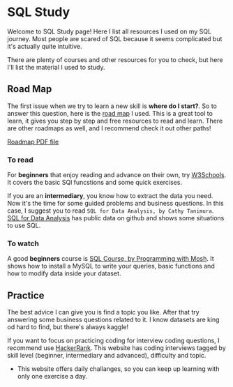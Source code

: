 # SQL Study
Welcome to SQL Study page! Here I list all resources I used on my SQL journey. Most people are scared of SQL because it seems complicated but it's actually quite intuitive.

There are plenty of courses and other resources for you to check, but here I'll list the material I used to study.

## Road Map
The first issue when we try to learn a new skill is **where do I start?**. So to answer this question, here is the [road map](https://roadmap.sh/sql) I used. This is a great tool to learn, it gives you step by step and free resources to read and learn. There are other roadmaps as well, and I recommend check it out other paths!

[Roadmap PDF file](https://github.com/Ana-Akaishi/sql-projects/blob/main/sql_study/sql_roadmap_roadmapsh.pdf)

### To read
For **beginners** that enjoy reading and advance on their own, try [W3Schools](https://www.w3schools.com/sql/default.asp). It covers the basic SQl funcstions and some quick exercises.

If you are an **intermediary**, you know how to extract the data you need. Now it's the time for some guided problems and business questions. In this case, I suggest you to read `SQL for Data Analysis, by Cathy Tanimura`. [SQL for Data Analysis](https://www.oreilly.com/library/view/sql-for-data/9781492088776/) has public data on github and shows some situations to use SQL.

### To watch
A good **beginners** course is [SQL Course, by Programming with Mosh](https://www.youtube.com/watch?v=7S_tz1z_5bA&t=276s). It shows how to install a MySQL to write your queries, basic functions and how to modify data inside your dataset.

## Practice
The best advice I can give you is find a topic you like. After that try answering some business questions related to it. I know datasets are king od hard to find, but there's always kaggle!

If you want to focus on practicing coding for interview coding questions, I recommend use [HackerRank](https://www.hackerrank.com/). This website has coding interviews tagged by skill level (beginner, intermediary and advanced), difficulty and topic.
- This website offers daily challanges, so you can keep up learning with only one exercise a day.
